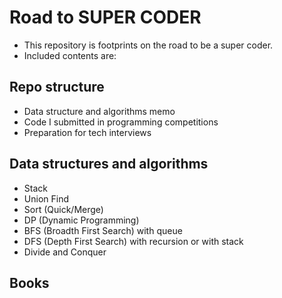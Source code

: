 # Road to SUPER CODER

- This repository is footprints on the road to be a super coder.
- Included contents are:

## Repo structure

- Data structure and algorithms memo
- Code I submitted in programming competitions
- Preparation for tech interviews

## Data structures and algorithms

- Stack
- Union Find
- Sort (Quick/Merge)
- DP (Dynamic Programming)
- BFS (Broadth First Search) with queue
- DFS (Depth First Search) with recursion or with stack
- Divide and Conquer


## Books
